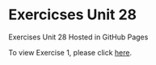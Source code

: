 # Exercicses Unit 28
Exercises Unit 28 Hosted in GitHub Pages

To view Exercise 1, please click [here](./Exercise%201/index.html).

